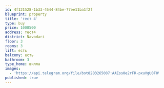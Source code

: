 ```yaml
---
id: 4f121528-1b33-4644-84be-77ee11ba1f2f
blueprint: property
title: 'тест 4'
type: buy
price: 1000500
address: тест4
district: Navodari
floor: 3
rooms: 3
lift: есть
balcony: есть
bathroom: 3
type_home: вилла
images:
  - 'https://api.telegram.org/file/bot8283265007:AAEss0e2rFR-pxuVgU0FOVZzj-DDmkr45eM/photos/file_1.jpg'
published: true
---
```

